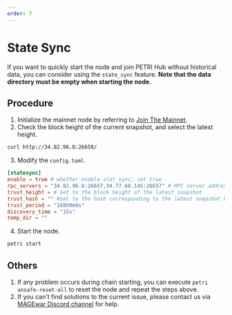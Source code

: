 ```yaml
---
order: 7
---
```


# State Sync

If you want to quickly start the node and join PETRI Hub without historical data, you can consider using the `state_sync` feature. **Note that the data directory must be empty when starting the node.**

## Procedure

1. Initialize the mainnet node by referring to [Join The Mainnet](./mainnet.md).
2. Check the block height of the current snapshot, and select the latest height.

```bash
curl http://34.82.96.8:26658/
```

3. Modify the `config.toml`.

```toml
[statesync]
enable = true # whether enable stat_sync; set true
rpc_servers = "34.82.96.8:26657,34.77.68.145:26657" # RPC server address which the node connects to
trust_height = # Set to the block height of the latest snapshot
trust_hash = "" #Set to the hash corresponding to the latest snapshot block height (trust height), which can be checked via https://petri.iobscan.io/#/block/<trust_height>.
trust_period = "168h0m0s"
discovery_time = "15s"
temp_dir = ""
```

4. Start the node.

```bash
petri start
```

## Others

1. If any problem occurs during chain starting, you can execute `petri unsafe-reset-all` to reset the node and repeat the steps above.
2. If you can't find solutions to the current issue, please contact us via [MAGEwar Discord channel](https://discord.com/invite/bmhu9F9xbX) for help.
